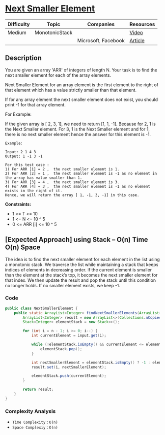 # [Next Smaller Element](https://www.naukri.com/code360/problems/next-smaller-element_1112581?leftPanelTabValue=PROBLEM)

| Difficulty | Topic        | Companies           | Resources   |
| ---------- | ------------ | ------------------- | ----------- |
| Medium     |MonotonicStack|                     | [Video]()   |
|            |              | Microsoft, Facebook | [Article](https://www.geeksforgeeks.org/next-smaller-element/) |

## Description
You are given an array 'ARR' of integers of length N. Your task is to find the next smaller element for each of the array elements.

Next Smaller Element for an array element is the first element to the right of that element which has a value strictly smaller than that element.

If for any array element the next smaller element does not exist, you should print -1 for that array element.

For Example:

If the given array is [ 2, 3, 1], we need to return [1, 1, -1]. Because for  2, 1 is the Next Smaller element. For 3, 1 is the Next Smaller element and for 1, there is no next smaller element hence the answer for this element is -1.

``` 
Example: 

Input: 2 1 4 3
Output: 1 -1 3 -1

For this test case : 
1) For ARR [1] = 2 ,  the next smaller element is 1. 
2) For ARR [2] = 1 ,  the next smaller element is -1 as no element in the array has value smaller than 1.
3) For ARR [3] = 4 ,  the next smaller element is 3.
4) For ARR [4] = 3 ,  the next smaller element is -1 as no element exists in the right of it.
Hence, we will return the array [ 1, -1, 3, -1] in this case.
```
**Constraints:**
- 1 <= T <= 10
- 1 <= N <= 10 ^ 5
- 0 <= ARR [i] <= 10 ^ 5


## [Expected Approach] using Stack – O(n) Time O(n) Space
The idea is to find the next smaller element for each element in the list using a monotonic stack. We traverse the list while maintaining a stack that keeps indices of elements in decreasing order. If the current element is smaller than the element at the stack’s top, it becomes the next smaller element for that index. We then update the result and pop the stack until this condition no longer holds. If no smaller element exists, we keep -1. 

### Code
```java
public class NextSmallerElement {
    public static ArrayList<Integer> findNextSmallerElements(ArrayList<Integer> input, int n) {
        ArrayList<Integer> result = new ArrayList<>(Collections.nCopies(n, -1));
        Stack<Integer> elementStack = new Stack<>();

        for (int i = n - 1; i >= 0; i--) {
            int currentElement = input.get(i);

            while (!elementStack.isEmpty() && currentElement <= elementStack.peek()) {
                elementStack.pop();
            }

            int nextSmallerElement = elementStack.isEmpty() ? -1 : elementStack.peek();
            result.set(i, nextSmallerElement);

            elementStack.push(currentElement);
        }

        return result;
    }
}
```

### Complexity Analysis
- `Time Complexity` : `O(n)`
- `Space Complexiy` : `O(n)`
